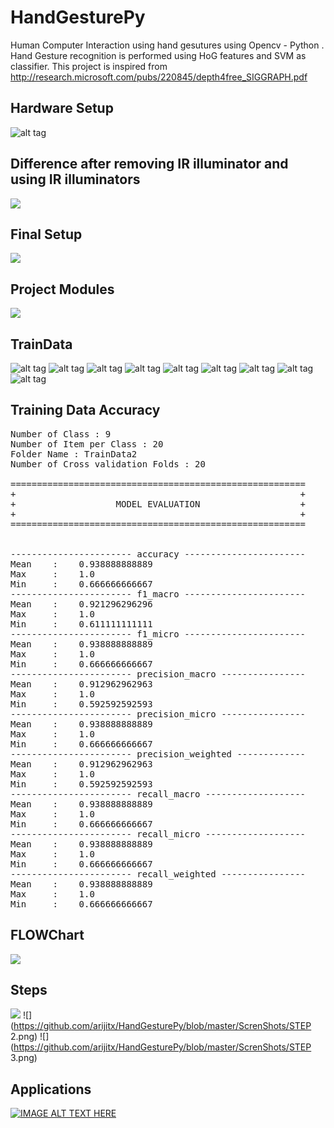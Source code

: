 # HandGesturePy
Human Computer Interaction using hand gesutures using Opencv - Python .
Hand Gesture recognition is performed using HoG features and SVM as classifier.
This project is inspired from http://research.microsoft.com/pubs/220845/depth4free_SIGGRAPH.pdf

## Hardware Setup
![alt tag](https://github.com/arijitx/HandGesturePy/blob/master/ScrenShots/hardware_setup.png)

## Difference after removing IR illuminator and using IR illuminators
![](https://github.com/arijitx/HandGesturePy/blob/master/ScrenShots/cam_different.png)

## Final Setup
![](https://github.com/zarijitx/HandGesturePy/blob/master/ScrenShots/final_setup.jpg)

## Project Modules
![](https://github.com/arijitx/HandGesturePy/blob/master/ScrenShots/project_modules.png)

## TrainData
![alt tag](https://github.com/arijitx/HandGesturePy/blob/master/TrainData2/1_1.jpg)
![alt tag](https://github.com/arijitx/HandGesturePy/blob/master/TrainData2/2_1.jpg)
![alt tag](https://github.com/arijitx/HandGesturePy/blob/master/TrainData2/3_1.jpg)
![alt tag](https://github.com/arijitx/HandGesturePy/blob/master/TrainData2/4_1.jpg)
![alt tag](https://github.com/arijitx/HandGesturePy/blob/master/TrainData2/5_1.jpg)
![alt tag](https://github.com/arijitx/HandGesturePy/blob/master/TrainData2/6_1.jpg)
![alt tag](https://github.com/arijitx/HandGesturePy/blob/master/TrainData2/7_1.jpg)
![alt tag](https://github.com/arijitx/HandGesturePy/blob/master/TrainData2/8_1.jpg)
![alt tag](https://github.com/arijitx/HandGesturePy/blob/master/TrainData2/9_1.jpg)

## Training Data Accuracy
<pre>
Number of Class : 9
Number of Item per Class : 20
Folder Name : TrainData2
Number of Cross validation Folds : 20

========================================================
+													   +
+				    MODEL EVALUATION				   +
+													   +
========================================================


----------------------- accuracy -----------------------
Mean    :    0.938888888889
Max     :    1.0
Min     :    0.666666666667
----------------------- f1_macro -----------------------
Mean    :    0.921296296296
Max     :    1.0
Min     :    0.611111111111
----------------------- f1_micro -----------------------
Mean    :    0.938888888889
Max     :    1.0
Min     :    0.666666666667
----------------------- precision_macro ----------------
Mean    :    0.912962962963
Max     :    1.0
Min     :    0.592592592593
----------------------- precision_micro ----------------
Mean    :    0.938888888889
Max     :    1.0
Min     :    0.666666666667
----------------------- precision_weighted -------------
Mean    :    0.912962962963
Max     :    1.0
Min     :    0.592592592593
----------------------- recall_macro -------------------
Mean    :    0.938888888889
Max     :    1.0
Min     :    0.666666666667
----------------------- recall_micro -------------------
Mean    :    0.938888888889
Max     :    1.0
Min     :    0.666666666667
----------------------- recall_weighted ----------------
Mean    :    0.938888888889
Max     :    1.0
Min     :    0.666666666667
</pre>
 
## FLOWChart
![](https://github.com/arijitx/HandGesturePy/blob/master/ScrenShots/FLOWCHART.png)

## Steps
![](https://github.com/arijitx/HandGesturePy/blob/master/ScrenShots/STEP1.png)
![](https://github.com/arijitx/HandGesturePy/blob/master/ScrenShots/STEP 2.png)
![](https://github.com/arijitx/HandGesturePy/blob/master/ScrenShots/STEP 3.png)

## Applications

[![IMAGE ALT TEXT HERE](https://img.youtube.com/vi/0f0RNrLPD8c/0.jpg)](https://www.youtube.com/watch?v=0f0RNrLPD8c)

